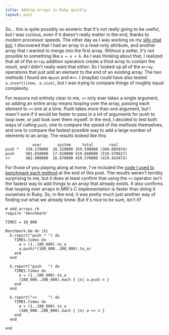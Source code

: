 ```yaml
---
title: Adding arrays in Ruby quickly
layout: post
---
```

So... this is quite possibly so esoteric that it's not really going to be useful, but I was curious, even if it doesn't really matter in the end, thanks to modern processor speeds. The other day as I was working on my [silly chat bot](http://github.com/indirect/daneel), I discovered that I had an array in a read-only attribute, and another array that I wanted to merge into the first array. Without a setter, it's not possible to something like `a = a + b`. As I was thinking about that, I realized that all of the `Array` addition operators create a third array to contain the result, and I didn't really want that either. So I looked up all of the `Array` operations that just add an element to the end of an existing array. The two mehtods I found are `#push` and `#<<`. I (maybe) could have also tested `a.insert(item, a.size)`, but I was trying to compare things of roughly equal complexity.

For reasons not entirely clear to me, `<<` only ever takes a single argument, so adding an entire array means looping over the array, passing each element to `<<` one at a time. Push takes more than one argument, but I wasn't sure if it would be faster to pass in a lot of arguments for push to loop over, or just look over them myself. In the end, I decided to test both ways of calling `push`, one to compare the speed of the methods themselves, and one to compare the fastest possible way to add a large number of elements to an array. The results looked like this:

                user       system     total       real
    push *   339.270000  20.320000 359.590000 (360.085974)
    push     501.850000  17.810000 519.660000 (519.570627)
    <<       402.900000  16.670000 419.570000 (419.433473)

For those of you playing along at home, I've included the [code I used to benchmark each method]("#add_arrays.rb") at the end of this post. The results weren't terribly surprising to me, but it does at least confirm that using the `<<` operator isn't the fastest way to add things to an array that already exists. It also confirms that looping over arrays in MRI's C implementation is faster than doing it ourselves in Ruby. So, in the end, it was pretty much just another way of finding out what we already knew. But it's nice to be sure, isn't it?


<a id="add_arrays.rb"></a>

    # add_arrays.rb
    require 'benchmark'

    TIMES = 10_000

    Benchmark.bm do |b|
      b.report("push * ") do
        TIMES.times do
          a = (1..100_000).to_a
          a.push(*(100_000..200_000).to_a)
        end
      end

      b.report("push   ") do
        TIMES.times do
          a = (1..100_000).to_a
          (100_000..200_000).each { |n| a.push n }
        end
      end

      b.report("<<     ") do
        TIMES.times do
          a = (1..100_000).to_a
          (100_000..200_000).each { |n| a << n }
        end
      end

    end